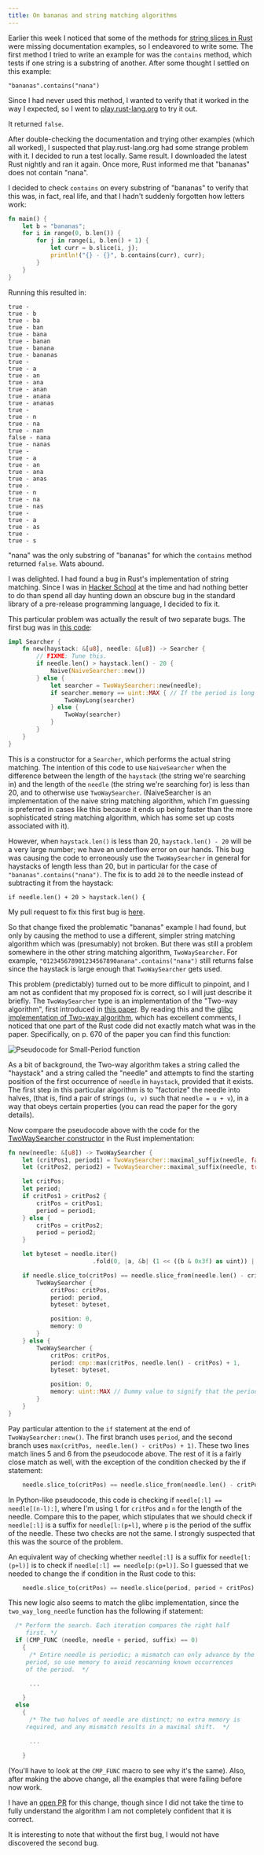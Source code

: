 ```yaml
---
title: On bananas and string matching algorithms
---
```


Earlier this week I noticed that some of the methods for [string slices in Rust](http://static.rust-lang.org/doc/master/std/str/trait.StrSlice.html) were missing documentation examples, so I endeavored to write some. The first method I tried to write an example for was the `contains` method, which tests if one string is a substring of another. After some thought I settled on this example:

    "bananas".contains("nana")

Since I had never used this method, I wanted to verify that it worked in the way I expected, so I went to [play.rust-lang.org](http://play.rust-lang.org/) to try it out.

It returned `false`.

After double-checking the documentation and trying other examples (which all worked), I suspected that play.rust-lang.org had some strange problem with it. I decided to run a test locally. Same result. I downloaded the latest Rust nightly and ran it again. Once more, Rust informed me that "bananas" does not contain "nana".

I decided to check `contains` on every substring of "bananas" to verify that this was, in fact, real life, and that I hadn't suddenly forgotten how letters work:

```rust
fn main() {
    let b = "bananas";
    for i in range(0, b.len()) {
        for j in range(i, b.len() + 1) {
            let curr = b.slice(i, j);
            println!("{} - {}", b.contains(curr), curr);
        }
    }
}
```

Running this resulted in:

    true - 
    true - b
    true - ba
    true - ban
    true - bana
    true - banan
    true - banana
    true - bananas
    true - 
    true - a
    true - an
    true - ana
    true - anan
    true - anana
    true - ananas
    true - 
    true - n
    true - na
    true - nan
    false - nana
    true - nanas
    true - 
    true - a
    true - an
    true - ana
    true - anas
    true - 
    true - n
    true - na
    true - nas
    true - 
    true - a
    true - as
    true - 
    true - s

"nana" was the only substring of "bananas" for which the `contains` method returned `false`. Wats abound.

I was delighted. I had found a bug in Rust's implementation of string matching. Since I was in [Hacker School](http://www.hackerschool.com) at the time and had nothing better to do than spend all day hunting down an obscure bug in the standard library of a pre-release programming language, I decided to fix it.

This particular problem was actually the result of two separate bugs. The first bug was in [this code](https://github.com/rust-lang/rust/blob/c88feffde4f5043adf07a6837026f228e20b67e6/src/libcore/str.rs#L562-L576):

```rust
impl Searcher {
    fn new(haystack: &[u8], needle: &[u8]) -> Searcher {
        // FIXME: Tune this.
        if needle.len() > haystack.len() - 20 {
            Naive(NaiveSearcher::new())
        } else {
            let searcher = TwoWaySearcher::new(needle);
            if searcher.memory == uint::MAX { // If the period is long
                TwoWayLong(searcher)
            } else {
                TwoWay(searcher)
            }
        }
    }
}
```

This is a constructor for a `Searcher`, which performs the actual string matching. The intention of this code to use `NaiveSearcher` when the difference between the length of the `haystack` (the string we're searching in) and the length of the `needle` (the string we're searching for) is less than 20, and to otherwise use `TwoWaySearcher`. (NaiveSearcher is an implementation of the naive string matching algorithm, which I'm guessing is preferred in cases like this because it ends up being faster than the more sophisticated string matching algorithm, which has some set up costs associated with it).

However, when `haystack.len()` is less than 20, `haystack.len() - 20` will be a very large number; we have an underflow error on our hands. This bug was causing the code to erroneously use the `TwoWaySearcher` in general for haystacks of length less than 20, but in particular for the case of `"bananas".contains("nana")`. The fix is to add `20` to the needle instead of subtracting it from the haystack:

    if needle.len() + 20 > haystack.len() {

My pull request to fix this first bug is [here](https://github.com/rust-lang/rust/pull/16590).

So that change fixed the problematic "bananas" example I had found, but only by causing the method to use a different, simpler string matching algorithm which was (presumably) not broken. But there was still a problem somewhere in the other string matching algorithm, `TwoWaySearcher`. For example, `"012345678901234567890anana".contains("nana")` still returns false since the haystack is large enough that `TwoWaySearcher` gets used.

This problem (predictably) turned out to be more difficult to pinpoint, and I am not as confident that my proposed fix is correct, so I will just describe it briefly. The `TwoWaySearcher` type is an implementation of the "Two-way algorithm", first introduced in [this paper](http://www-igm.univ-mlv.fr/~mac/Articles-PDF/CP-1991-jacm.pdf). By reading this and the [glibc implementation of Two-way algorithm](https://sourceware.org/git/?p=glibc.git;a=blob_plain;f=string/str-two-way.h;hb=HEAD), which has excellent comments, I noticed that one part of the Rust code did not exactly match what was in the paper. Specifically, on p. 670 of the paper you can find this function:

![Pseudocode for Small-Period function](small_period_pseudocode.png)

As a bit of background, the Two-way algorithm takes a string called the "haystack" and a string called the "needle" and attempts to find the starting position of the first occurrence of `needle` in `haystack`, provided that it exists. The first step in this particular algorithm is to "factorize" the needle into halves, (that is, find a pair of strings `(u, v)` such that `needle = u + v`), in a way that obeys certain properties (you can read the paper for the gory details).

Now compare the pseudocode above with the code for the [TwoWaySearcher constructor](https://github.com/rust-lang/rust/blob/c88feffde4f5043adf07a6837026f228e20b67e6/src/libcore/str.rs#L423-L459) in the Rust implementation:

```rust
fn new(needle: &[u8]) -> TwoWaySearcher {
    let (critPos1, period1) = TwoWaySearcher::maximal_suffix(needle, false);
    let (critPos2, period2) = TwoWaySearcher::maximal_suffix(needle, true);

    let critPos;
    let period;
    if critPos1 > critPos2 {
        critPos = critPos1;
        period = period1;
    } else {
        critPos = critPos2;
        period = period2;
    }

    let byteset = needle.iter()
                        .fold(0, |a, &b| (1 << ((b & 0x3f) as uint)) | a);

    if needle.slice_to(critPos) == needle.slice_from(needle.len() - critPos) {
        TwoWaySearcher {
            critPos: critPos,
            period: period,
            byteset: byteset,

            position: 0,
            memory: 0
        }
    } else {
        TwoWaySearcher {
            critPos: critPos,
            period: cmp::max(critPos, needle.len() - critPos) + 1,
            byteset: byteset,

            position: 0,
            memory: uint::MAX // Dummy value to signify that the period is long
        }
    }
}
```

Pay particular attention to the `if` statement at the end of `TwoWaySearcher::new()`. The first branch uses `period`, and the second branch uses `max(critPos, needle.len() - critPos) + 1)`. These two lines match lines 5 and 6 from the pseudocode above. The rest of it is a fairly close match as well, with the exception of the condition checked by the if statement:

```rust
    needle.slice_to(critPos) == needle.slice_from(needle.len() - critPos)
```

In Python-like pseudocode, this code is checking if `needle[:l] == needle[(n-l):]`, where I'm using `l` for `critPos` and `n` for the length of the needle. Compare this to the paper, which stipulates that we should check if `needle[:l]` is a suffix for `needle[l:(p+l]`, where `p` is the period of the suffix of the needle. These two checks are not the same. I strongly suspected that this was the source of the problem.

An equivalent way of checking whether `needle[:l]` is a suffix for `needle[l:(p+l)]` is to check if `needle[:l] == needle[p:(p+l)]`. So I guessed that we needed to change the if condition in the Rust code to this:

```rust
    needle.slice_to(critPos) == needle.slice(period, period + critPos)
```

This new logic also seems to match the glibc implementation, since the `two_way_long_needle` function has the following if statement:


```c
  /* Perform the search. Each iteration compares the right half
     first. */
  if (CMP_FUNC (needle, needle + period, suffix) == 0)
    {
      /* Entire needle is periodic; a mismatch can only advance by the
	 period, so use memory to avoid rescanning known occurrences
	 of the period.  */

      ...

    }
  else
    {
      /* The two halves of needle are distinct; no extra memory is
	 required, and any mismatch results in a maximal shift.  */

      ...

    }
```

(You'll have to look at the `CMP_FUNC` macro to see why it's the same). Also, after making the above change, all the examples that were failing before now work.

I have an [open PR](https://github.com/rust-lang/rust/pull/16612) for this change, though since I did not take the time to fully understand the algorithm I am not completely confident that it is correct.

It is interesting to note that without the first bug, I would not have discovered the second bug.
